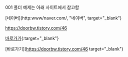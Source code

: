 001 폴더 예제는 아래 사이트에서 참고함

[네이버](http:www/naver.com/, "네이버", target="_blank")

https://doorbw.tistory.com/46


[바로가기](https://doorbw.tistory.com/46/){:target="_blank"}


[바로가기](https://doorbw.tistory.com/46 target="_blank")

